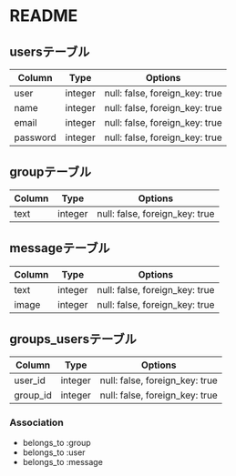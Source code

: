 # README


## usersテーブル
|Column|Type|Options|
|------|----|-------|
|user|integer|null: false, foreign_key: true|
|name|integer|null: false, foreign_key: true|
|email|integer|null: false, foreign_key: true|
|password|integer|null: false, foreign_key: true|

## groupテーブル
|Column|Type|Options|
|------|----|-------|
|text|integer|null: false, foreign_key: true|

## messageテーブル
|Column|Type|Options|
|------|----|-------|
|text|integer|null: false, foreign_key: true|
|image|integer|null: false, foreign_key: true|



## groups_usersテーブル

|Column|Type|Options|
|------|----|-------|
|user_id|integer|null: false, foreign_key: true|
|group_id|integer|null: false, foreign_key: true|

### Association
- belongs_to :group
- belongs_to :user
- belongs_to :message